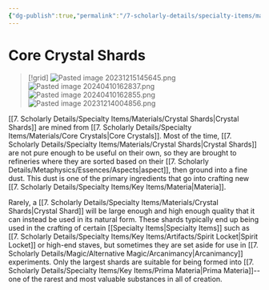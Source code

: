 ```yaml
---
{"dg-publish":true,"permalink":"/7-scholarly-details/specialty-items/materials/crystal-shards/","noteIcon":""}
---
```


# Core Crystal Shards 

>[!grid]
>![Pasted image 20231215145645.png](/img/user/x.%20Assets/Attachments/Pasted%20image%2020231215145645.png)
>![Pasted image 20240410162837.png](/img/user/x.%20Assets/Attachments/Pasted%20image%2020240410162837.png)
>![Pasted image 20240410162855.png](/img/user/x.%20Assets/Attachments/Pasted%20image%2020240410162855.png)
>![Pasted image 20231214004856.png](/img/user/x.%20Assets/Attachments/Pasted%20image%2020231214004856.png)

[[7. Scholarly Details/Specialty Items/Materials/Crystal Shards\|Crystal Shards]] are mined from [[7. Scholarly Details/Specialty Items/Materials/Core Crystals\|Core Crystals]]. Most of the time, [[7. Scholarly Details/Specialty Items/Materials/Crystal Shards\|Crystal Shards]] are not pure enough to be useful on their own, so they are brought to refineries where they are sorted based on their [[7. Scholarly Details/Metaphysics/Essences/Aspects\|aspect]], then ground into a fine dust. This dust is one of the primary ingredients that go into crafting new [[7. Scholarly Details/Specialty Items/Key Items/Materia\|Materia]]. 

Rarely, a [[7. Scholarly Details/Specialty Items/Materials/Crystal Shards\|Crystal Shard]] will be large enough and high enough quality that it can instead be used in its natural form. These shards typically end up being used in the crafting of certain [[Specialty Items\|Specialty Items]] such as [[7. Scholarly Details/Specialty Items/Key Items/Artifacts/Spirit Locket\|Spirit Locket]] or high-end staves, but sometimes they are set aside for use in [[7. Scholarly Details/Magic/Alternative Magic/Arcanimancy\|Arcanimancy]] experiments. Only the largest shards are suitable for being formed into [[7. Scholarly Details/Specialty Items/Key Items/Prima Materia\|Prima Materia]]-- one of the rarest and most valuable substances in all of creation. 